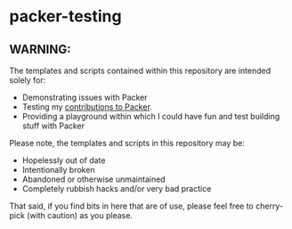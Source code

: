 # packer-testing

## WARNING:

The templates and scripts contained within this repository are intended
solely for:

* Demonstrating issues with Packer
* Testing my [contributions to
Packer](https://github.com/hashicorp/packer/pulls?utf8=%E2%9C%93&q=is%3Apr+author%3ADanHam+is%3Amerged).
* Providing a playground within which I could have fun and test building
  stuff with Packer

Please note, the templates and scripts in this repository may be:

* Hopelessly out of date
* Intentionally broken
* Abandoned or otherwise unmaintained
* Completely rubbish hacks and/or very bad practice

That said, if you find bits in here that are of use, please feel free to
cherry-pick (with caution) as you please.
